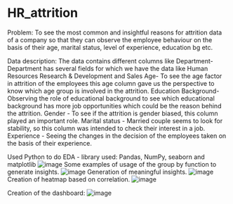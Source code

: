 # HR_attrition
Problem: To see the most common and insightful reasons for attrition data of a company so that they can observe the employee behaviour on the basis of their age, marital status, level of experience, education bg etc.

Data description: The data contains different columns like 
Department- Department has several fields for which we have the data like Human Resources Research & Development and Sales
Age- To see the age factor in attrition of the employees this age column gave us the perspective to know which age group is involved in the attrition.
Education Background- Observing the role of educational background to see which educational background has more job opportunities which could be the reason behind the attrition.
Gender - To see if the attrition is gender biased,  this column played an important role.
Marital status - Married couple seems to look for stability, so this column was intended to check their interest in a job.
Experience - Seeing the changes in the decision of the employees taken on the basis of their experience. 


Used Python to do EDA - library used: Pandas, NumPy, seaborn and matplotlib
![image](https://github.com/Dataanthusiast/HR_attrition/assets/128246911/a69ee405-162b-43c3-955e-557116e2c871)
Some examples of usage of the group by function to generate insights.
![image](https://github.com/Dataanthusiast/HR_attrition/assets/128246911/01d0378a-9e64-40a5-9d61-21d97d2ffb0a)
Generation of meaningful insights.
![image](https://github.com/Dataanthusiast/HR_attrition/assets/128246911/af0ae094-b35d-4cd4-922e-04b3f071dff8)
Creation of heatmap based on correlation.
![image](https://github.com/Dataanthusiast/HR_attrition/assets/128246911/db1c40ba-ab15-490f-bce3-3b8dc5c1dab3)

Creation of the dashboard:
![image](https://github.com/Dataanthusiast/HR_attrition/assets/128246911/bbb7444d-65db-426b-a28f-d03ad4cbc996)


